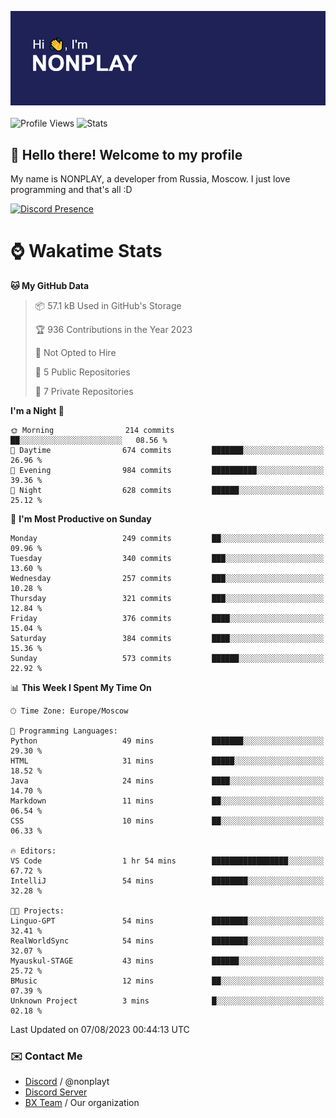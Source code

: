![Discord Presence](./header.png)
<br></br>
![Profile Views](https://komarev.com/ghpvc/?username=NONPLAYT&color=blue&style=for-the-badge)
![Stats](https://img.shields.io/badge/0%25-OPTIMIZED-orange?style=for-the-badge)


## :wave: Hello there! Welcome to my profile

My name is NONPLAY, a developer from Russia, Moscow. I just love programming and that's all :D

[![Discord Presence](https://lanyard.cnrad.dev/api/597087584090587177?showDisplayName=true)](https://discord.com/users/597087584090587177) 

# ⌚ Wakatime Stats

<!--START_SECTION:waka-->
**🐱 My GitHub Data** 

> 📦 57.1 kB Used in GitHub's Storage 
 > 
> 🏆 936 Contributions in the Year 2023
 > 
> 🚫 Not Opted to Hire
 > 
> 📜 5 Public Repositories 
 > 
> 🔑 7 Private Repositories 
 > 
**I'm a Night 🦉** 

```text
🌞 Morning                214 commits         ██░░░░░░░░░░░░░░░░░░░░░░░   08.56 % 
🌆 Daytime                674 commits         ███████░░░░░░░░░░░░░░░░░░   26.96 % 
🌃 Evening                984 commits         ██████████░░░░░░░░░░░░░░░   39.36 % 
🌙 Night                  628 commits         ██████░░░░░░░░░░░░░░░░░░░   25.12 % 
```
📅 **I'm Most Productive on Sunday** 

```text
Monday                   249 commits         ██░░░░░░░░░░░░░░░░░░░░░░░   09.96 % 
Tuesday                  340 commits         ███░░░░░░░░░░░░░░░░░░░░░░   13.60 % 
Wednesday                257 commits         ███░░░░░░░░░░░░░░░░░░░░░░   10.28 % 
Thursday                 321 commits         ███░░░░░░░░░░░░░░░░░░░░░░   12.84 % 
Friday                   376 commits         ████░░░░░░░░░░░░░░░░░░░░░   15.04 % 
Saturday                 384 commits         ████░░░░░░░░░░░░░░░░░░░░░   15.36 % 
Sunday                   573 commits         ██████░░░░░░░░░░░░░░░░░░░   22.92 % 
```


📊 **This Week I Spent My Time On** 

```text
🕑︎ Time Zone: Europe/Moscow

💬 Programming Languages: 
Python                   49 mins             ███████░░░░░░░░░░░░░░░░░░   29.30 % 
HTML                     31 mins             █████░░░░░░░░░░░░░░░░░░░░   18.52 % 
Java                     24 mins             ████░░░░░░░░░░░░░░░░░░░░░   14.70 % 
Markdown                 11 mins             ██░░░░░░░░░░░░░░░░░░░░░░░   06.54 % 
CSS                      10 mins             ██░░░░░░░░░░░░░░░░░░░░░░░   06.33 % 

🔥 Editors: 
VS Code                  1 hr 54 mins        █████████████████░░░░░░░░   67.72 % 
IntelliJ                 54 mins             ████████░░░░░░░░░░░░░░░░░   32.28 % 

🐱‍💻 Projects: 
Linguo-GPT               54 mins             ████████░░░░░░░░░░░░░░░░░   32.41 % 
RealWorldSync            54 mins             ████████░░░░░░░░░░░░░░░░░   32.07 % 
Myauskul-STAGE           43 mins             ██████░░░░░░░░░░░░░░░░░░░   25.72 % 
BMusic                   12 mins             ██░░░░░░░░░░░░░░░░░░░░░░░   07.39 % 
Unknown Project          3 mins              █░░░░░░░░░░░░░░░░░░░░░░░░   02.18 % 
```


 Last Updated on 07/08/2023 00:44:13 UTC
<!--END_SECTION:waka-->

### ✉️ Contact Me

- [Discord](https://discord.com/users/597087584090587177) / @nonplayt
- [Discord Server](https://discord.gg/p7cxhw7E2M)
- [BX Team](https://github.com/BX-Team) / Our organization
